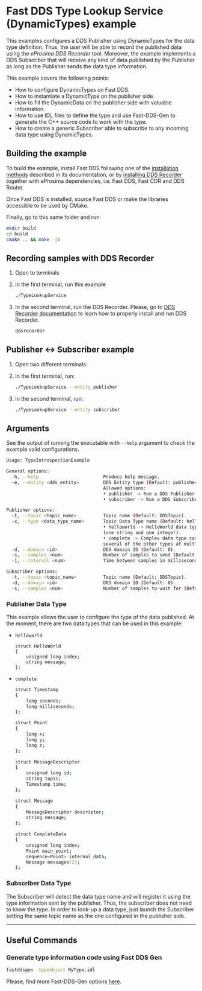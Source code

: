# Fast DDS Type Lookup Service (DynamicTypes) example

This examples configures a DDS Publisher using DynamicTypes for the data type definition.
Thus, the user will be able to record the published data using the *eProsima DDS Recorder* tool.
Moreover, the example implements a DDS Subscriber that will receive any kind of data published by the Publisher
as long as the Publisher sends the data type information.

This example covers the following points:

* How to configure DynamicTypes on Fast DDS.
* How to instantiate a DynamicType on the publisher side.
* How to fill the DynamicData on the publisher side with valuable information.
* How to use IDL files to define the type and use Fast-DDS-Gen to generate the C++ source code to work with the type.
* How to create a generic Subscriber able to subscribe to any incoming data type using DynamicTypes.


## Building the example

To build the example, install Fast DDS following one of the [installation methods](https://fast-dds.docs.eprosima.com/en/latest/installation/binaries/binaries_linux.html) described in its documentation, or by [installing DDS Recorder](https://dds-recorder.readthedocs.io/en/latest/rst/installation/windows.html) together with eProsima dependencies, i.e. Fast DDS, Fast CDR and DDS Router.

Once Fast DDS is installed, source Fast DDS or make the libraries accessible to be used by CMake.

Finally, go to this same folder and run:

```bash
mkdir build
cd build
cmake .. && make -j8
```

## Recording samples with DDS Recorder

1.  Open to terminals
1.  In the first terminal, run this example

    ```bash
    ./TypeLookupService
    ```

1.  In the second terminal, run the DDS Recorder.
    Please, go to [DDS Recorder documentation](https://dds-recorder.readthedocs.io/en/latest/index.html) to learn how to properly install and run DDS Recorder.

    ```bash
    ddsrecorder
    ```

## Publisher <-> Subscriber example

1.  Open two different terminals:

1.  In the first terminal, run:

    ```bash
    ./TypeLookupService --entity publisher
    ```

1.  In the second terminal, run:

    ```bash
    ./TypeLookupService --entity subscriber
    ```

## Arguments

See the output of running the executable with `--help` argument to check the example valid configurations.

```sh
Usage: TypeIntrospectionExample

General options:
  -h, --help                        Produce help message.
  -e, --entity <dds_entity>         DDS Entity type (Default: publisher).
                                    Allowed options:
                                    • publisher -> Run a DDS Publisher.
                                    • subscriber -> Run a DDS Subscriber.

Publisher options:
  -t, --topic <topic_name>          Topic name (Default: DDSTopic).
  -x, --type <data_type_name>       Topic Data Type name (Default: helloworld).
                                    • helloworld -> HelloWorld data type
                                    (one string and one integer).
                                    • complete -> Complex data type composed of
                                    several of the other types at multiple levels.
  -d, --domain <id>                 DDS domain ID (Default: 0).
  -s, --samples <num>               Number of samples to send (Default: 0 => infinite).
  -i, --interval <num>              Time between samples in milliseconds (Default: 1000).

Subscriber options:
  -t, --topic <topic_name>          Topic name (Default: DDSTopic).
  -d, --domain <id>                 DDS domain ID (Default: 0).
  -s, --samples <num>               Number of samples to wait for (Default: 0 => infinite).

```

### Publisher Data Type

This example allows the user to configure the type of the data published.
At the moment, there are two data types that can be used in this example:

*   `helloworld`

    ```idl
    struct HelloWorld
    {
        unsigned long index;
        string message;
    };
    ```

*   `complete`

    ```bash
    struct Timestamp
    {
        long seconds;
        long milliseconds;
    };

    struct Point
    {
        long x;
        long y;
        long z;
    };

    struct MessageDescriptor
    {
        unsigned long id;
        string topic;
        Timestamp time;
    };

    struct Message
    {
        MessageDescriptor descriptor;
        string message;
    };

    struct CompleteData
    {
        unsigned long index;
        Point main_point;
        sequence<Point> internal_data;
        Message messages[2];
    };
    ```

### Subscriber Data Type

The Subscriber will detect the data type name and will register it using the type information sent by the
publisher. Thus, the subscriber does not need to know the type.
In order to look-up a data type, just launch the Subscriber setting the same topic name as the one configured in the
publisher side.

---

## Useful Commands

### Generate type information code using Fast DDS Gen

```sh
fastddsgen -typeobject MyType.idl
```
Please, find more Fast-DDS-Gen options [here](https://fast-dds.docs.eprosima.com/en/latest/fastddsgen/usage/usage.html).
